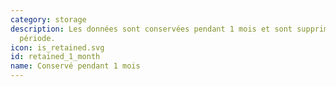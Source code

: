```yaml
---
category: storage
description: Les données sont conservées pendant 1 mois et sont supprimées aprés cette
  période.
icon: is_retained.svg
id: retained_1_month
name: Conservé pendant 1 mois
---
```

